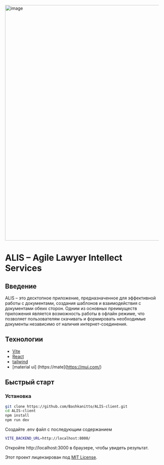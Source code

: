 <img width="769" alt="image" src="https://github.com/Bashkanitto/ALIS-client/assets/86559848/9fc36335-98e3-4ddf-97a4-7a97f1b2cafa">

# ALIS – Agile Lawyer Intellect Services

## Введение

ALIS – это десктопное приложение, предназначенное для эффективной работы с документами, создания шаблонов и взаимодействия с документами обеих сторон. Одним из основных преимуществ приложения является возможность работы в офлайн режиме, что позволяет пользователям скачивать и формировать необходимые документы независимо от наличия интернет-соединения.

## Технологии

- [Vite](https://vitejs.dev/)
- [React](https://reactjs.org/)
- [tailwind](https://tailwindcss.com/)
- [material ui] (https://mate](https://mui.com/)

## Быстрый старт

### Установка

```bash
git clone https://github.com/Bashkanitto/ALIS-client.git
cd ALIS-client
npm install
npm run dev


```

Создайте .env файл с последующим содержанием

```bash
VITE_BACKEND_URL=http://localhost:8000/
```

Откройте http://localhost:3000 в браузере, чтобы увидеть результат.

Этот проект лицензирован под [MIT License](LICENSE).
